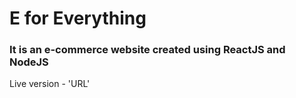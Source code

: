 # E for Everything

### It is an e-commerce website created using ReactJS and NodeJS

Live version - 'URL'
